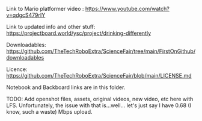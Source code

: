 Link to Mario platformer video : https://www.youtube.com/watch?v=qdgcS479rIY

Link to updated info and other stuff: https://projectboard.world/ysc/project/drinking-differently

Downloadables: https://github.com/TheTechRoboExtra/ScienceFair/tree/main/FirstOnGithub/downloadables

Licence: https://github.com/TheTechRoboExtra/ScienceFair/blob/main/LICENSE.md

Notebook and Backboard links are in this folder. 

TODO: Add openshot files, assets, original videos, new video, etc here with LFS. Unfortunately, the issue with that is...well... let's just say I have 0.68 (I know, such a waste) Mbps upload.
